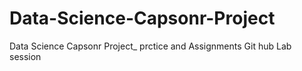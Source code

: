 # Data-Science-Capsonr-Project
Data Science Capsonr Project_ prctice and Assignments
Git hub Lab session
